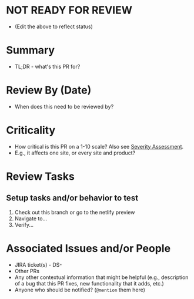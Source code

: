 # NOT READY FOR REVIEW
- (Edit the above to reflect status)

# Summary
- TL;DR - what's this PR for?

# Review By (Date)
- When does this need to be reviewed by?

# Criticality
- How critical is this PR on a 1-10 scale? Also see [Severity Assessment](https://stanfordits.atlassian.net/browse/D8CORE-1705).
- E.g., it affects one site, or every site and product?

# Review Tasks

## Setup tasks and/or behavior to test

1. Check out this branch or go to the netlify preview
2. Navigate to...
3. Verify...

# Associated Issues and/or People
- JIRA ticket(s) - DS-
- Other PRs
- Any other contextual information that might be helpful (e.g., description of a bug that this PR fixes, new functionality that it adds, etc.)
- Anyone who should be notified? (`@mention` them here)
